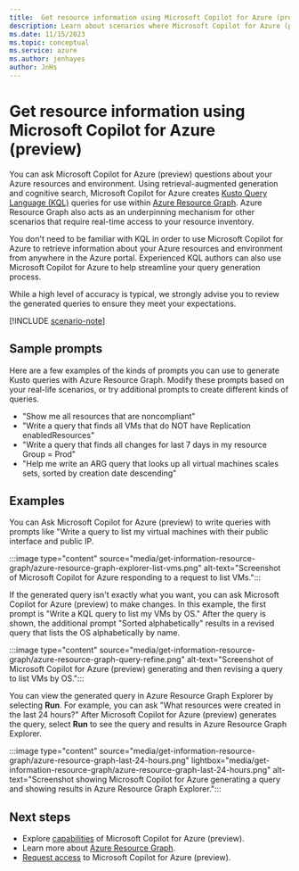 ```yaml
---
title:  Get resource information using Microsoft Copilot for Azure (preview)
description: Learn about scenarios where Microsoft Copilot for Azure (preview) can help with Azure Resource Graph.
ms.date: 11/15/2023
ms.topic: conceptual
ms.service: azure
ms.author: jenhayes
author: JnHs
---
```


# Get resource information using Microsoft Copilot for Azure (preview)

You can ask Microsoft Copilot for Azure (preview) questions about your Azure resources and environment. Using retrieval-augmented generation and cognitive search, Microsoft Copilot for Azure creates [Kusto Query Language (KQL)](/azure/data-explorer/kusto/query/) queries for use within [Azure Resource Graph](/azure/governance/resource-graph/overview). Azure Resource Graph also acts as an underpinning mechanism for other scenarios that require real-time access to your resource inventory.

You don't need to be familiar with KQL in order to use Microsoft Copilot for Azure to retrieve information about your Azure resources and environment from anywhere in the Azure portal. Experienced KQL authors can also use Microsoft Copilot for Azure to help streamline your query generation process.

While a high level of accuracy is typical, we strongly advise you to review the generated queries to ensure they meet your expectations.

[!INCLUDE [scenario-note](includes/scenario-note.md)]

## Sample prompts

Here are a few examples of the kinds of prompts you can use to generate Kusto queries with Azure Resource Graph. Modify these prompts based on your real-life scenarios, or try additional prompts to create different kinds of queries.

- "Show me all resources that are noncompliant"
- "Write a query that finds all VMs that do NOT have Replication enabledResources"
- "Write a query that finds all changes for last 7 days in my resource Group = Prod"
- "Help me write an ARG query that looks up all virtual machines scales sets, sorted by creation date descending"

## Examples

You can Ask Microsoft Copilot for Azure (preview) to write queries with prompts like "Write a query to list my virtual machines with their public interface and public IP.

:::image type="content" source="media/get-information-resource-graph/azure-resource-graph-explorer-list-vms.png" alt-text="Screenshot of Microsoft Copilot for Azure responding to a request to list VMs.":::

If the generated query isn't exactly what you want, you can ask Microsoft Copilot for Azure (preview) to make changes. In this example, the first prompt is "Write a KQL query to list my VMs by OS." After the query is shown, the additional prompt "Sorted alphabetically" results in a revised query that lists the OS alphabetically by name.

:::image type="content" source="media/get-information-resource-graph/azure-resource-graph-query-refine.png" alt-text="Screenshot of Microsoft Copilot for Azure (preview) generating and then revising a query to list VMs by OS.":::

You can view the generated query in Azure Resource Graph Explorer by selecting **Run**. For example, you can ask "What resources were created in the last 24 hours?" After Microsoft Copilot for Azure (preview) generates the query, select **Run** to see the query and results in Azure Resource Graph Explorer.

:::image type="content" source="media/get-information-resource-graph/azure-resource-graph-last-24-hours.png" lightbox="media/get-information-resource-graph/azure-resource-graph-last-24-hours.png" alt-text="Screenshot showing Microsoft Copilot for Azure generating a query and showing results in Azure Resource Graph Explorer.":::

## Next steps

- Explore [capabilities](capabilities.md) of Microsoft Copilot for Azure (preview).
- Learn more about [Azure Resource Graph](/azure/governance/resource-graph/overview).
- [Request access](https://aka.ms/MSCopilotforAzurePreview) to Microsoft Copilot for Azure (preview).
